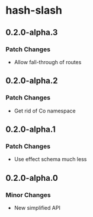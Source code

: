 # hash-slash

## 0.2.0-alpha.3

### Patch Changes

- Allow fall-through of routes

## 0.2.0-alpha.2

### Patch Changes

- Get rid of Co namespace

## 0.2.0-alpha.1

### Patch Changes

- Use effect schema much less

## 0.2.0-alpha.0

### Minor Changes

- New simplified API
